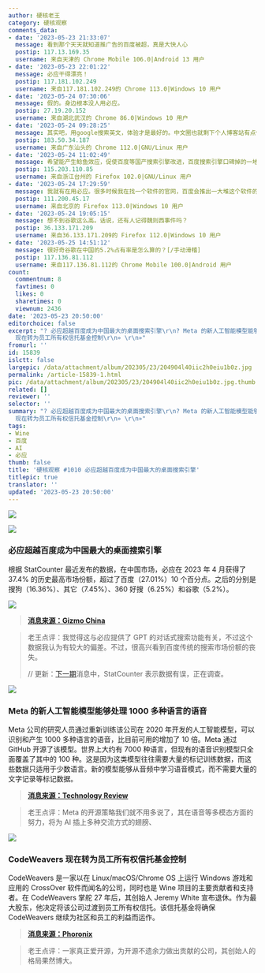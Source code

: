 ```yaml
---
author: 硬核老王
category: 硬核观察
comments_data:
- date: '2023-05-23 21:33:07'
  message: 看到那个天天就知道推广告的百度被超，真是大快人心
  postip: 117.13.169.35
  username: 来自天津的 Chrome Mobile 106.0|Android 13 用户
- date: '2023-05-23 22:01:22'
  message: 必应干得漂亮！
  postip: 117.181.102.249
  username: 来自117.181.102.249的 Chrome 113.0|Windows 10 用户
- date: '2023-05-24 07:30:06'
  message: 假的。身边根本没人用必应。
  postip: 27.19.20.152
  username: 来自湖北武汉的 Chrome 86.0|Windows 10 用户
- date: '2023-05-24 09:28:25'
  message: 其实吧，用google搜索英文，体验才是最好的。中文圈也就剩下个人博客站有点价值
  postip: 183.50.34.187
  username: 来自广东汕头的 Chrome 112.0|GNU/Linux 用户
- date: '2023-05-24 11:02:49'
  message: 希望能产生鲶鱼效应，促使百度等国产搜索引擎改进，百度搜索引擎口碑掉的一地！
  postip: 115.203.110.85
  username: 来自浙江台州的 Firefox 102.0|GNU/Linux 用户
- date: '2023-05-24 17:29:59'
  message: 我就有在用必应。很多时候我在找一个软件的官网，百度会推出一大堆这个软件的相关话题，但是翻几页也找不到人家的官网。
  postip: 111.200.45.17
  username: 来自北京的 Firefox 113.0|Windows 10 用户
- date: '2023-05-24 19:05:15'
  message: 想不到谷歌这么高。话说，还有人记得魏则西事件吗？
  postip: 36.133.171.209
  username: 来自36.133.171.209的 Firefox 112.0|Windows 10 用户
- date: '2023-05-25 14:51:12'
  message: 很好奇谷歌在中国的5.2%占有率是怎么算的？[/手动滑稽]
  postip: 117.136.81.112
  username: 来自117.136.81.112的 Chrome Mobile 100.0|Android 用户
count:
  commentnum: 8
  favtimes: 0
  likes: 0
  sharetimes: 0
  viewnum: 2436
date: '2023-05-23 20:50:00'
editorchoice: false
excerpt: "? 必应超越百度成为中国最大的桌面搜索引擎\r\n? Meta 的新人工智能模型能够处理 1000 多种语言的语音\r\n? CodeWeavers
  现在转为员工所有权信托基金控制\r\n» \r\n»"
fromurl: ''
id: 15839
islctt: false
largepic: /data/attachment/album/202305/23/204904l40iic2h0eiu1b0z.jpg
permalink: /article-15839-1.html
pic: /data/attachment/album/202305/23/204904l40iic2h0eiu1b0z.jpg.thumb.jpg
related: []
reviewer: ''
selector: ''
summary: "? 必应超越百度成为中国最大的桌面搜索引擎\r\n? Meta 的新人工智能模型能够处理 1000 多种语言的语音\r\n? CodeWeavers
  现在转为员工所有权信托基金控制\r\n» \r\n»"
tags:
- Wine
- 百度
- AI
- 必应
thumb: false
title: '硬核观察 #1010 必应超越百度成为中国最大的桌面搜索引擎'
titlepic: true
translator: ''
updated: '2023-05-23 20:50:00'
---
```


![](/data/attachment/album/202305/23/204904l40iic2h0eiu1b0z.jpg)


![](/data/attachment/album/202305/23/204918ku2z1w9n5nty9wvb.jpg)


### 必应超越百度成为中国最大的桌面搜索引擎


根据 StatCounter 最近发布的数据，在中国市场，必应在 2023 年 4 月获得了 37.4% 的历史最高市场份额，超过了百度（27.01%）10 个百分点。之后的分别是搜狗（16.36%）、其它（7.45%）、360 好搜（6.25%）和谷歌（5.2%）。


![](/data/attachment/album/202305/23/204939w2lkz0kbj5qqqm5k.jpg)



> 
> **[消息来源：Gizmo China](https://www.gizmochina.com/2023/05/22/microsoft-bing-overtakes-baidu-china-desktop-search-engine/)**
> 
> 
> 



> 
> 老王点评：我觉得这与必应提供了 GPT 的对话式搜索功能有关，不过这个数据我认为有较大的偏差。不过，很高兴看到百度传统的搜索市场份额的丧失。
> 
> 
> // 更新：[下一期](/article-15842-1.html)消息中，StatCounter 表示数据有误，正在调查。
> 
> 
> 


![](/data/attachment/album/202305/23/204951q14w41w3k2i47rkd.jpg)


### Meta 的新人工智能模型能够处理 1000 多种语言的语音


Meta 公司的研究人员通过重新训练该公司在 2020 年开发的人工智能模型，可以识别和产生 1000 多种语言的语音，比目前可用的增加了 10 倍。Meta 通过 GitHub 开源了该模型。世界上大约有 7000 种语言，但现有的语音识别模型只全面覆盖了其中的 100 种。这是因为这类模型往往需要大量的标记训练数据，而这些数据只适用于少数语言。新的模型能够从音频中学习语音模式，而不需要大量的文字记录等标记数据。



> 
> **[消息来源：Technology Review](https://www.technologyreview.com/2023/05/22/1073471/metas-new-ai-models-can-recognize-and-produce-speech-for-more-than-1000-languages/)**
> 
> 
> 



> 
> 老王点评：Meta 的开源策略我们就不用多说了，其在语音等多模态方面的努力，将为 AI 插上多种交流方式的翅膀、
> 
> 
> 


![](/data/attachment/album/202305/23/205011dpkkq95appuvkez6.jpg)


### CodeWeavers 现在转为员工所有权信托基金控制


CodeWeavers 是一家以在 Linux/macOS/Chrome OS 上运行 Windows 游戏和应用的 CrossOver 软件而闻名的公司，同时也是 Wine 项目的主要贡献者和支持者。在 CodeWeavers 掌舵 27 年后，其创始人 Jeremy White 宣布退休。作为最大股东，他决定将该公司过渡到员工所有权信托。该信托基金将确保 CodeWeavers 继续为社区和员工的利益而运作。



> 
> **[消息来源：Phoronix](https://www.phoronix.com/news/CodeWeavers-Employee-Trust)**
> 
> 
> 



> 
> 老王点评：一家真正爱开源，为开源不遗余力做出贡献的公司，其创始人的格局果然博大。
> 
> 
>